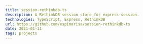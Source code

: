 ```yaml
---
title: session-rethinkdb-ts
description: A RethinkDB session store for express-session.
technologies: TypeScript, Express, RethinkDB
url: https://github.com/espimarisa/session-rethinkdb-ts
date: 2021-01-11
tags: projects
---
```

